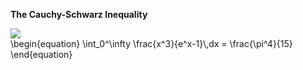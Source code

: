 **The Cauchy-Schwarz Inequality**

<img src="https://render.githubusercontent.com/render/math?math={\color{red} \displaystyle\sum_{d=0}^{d_{max}}}">


<div class="math">
\begin{equation}
  \int_0^\infty \frac{x^3}{e^x-1}\,dx = \frac{\pi^4}{15}  
\end{equation}
</div>
